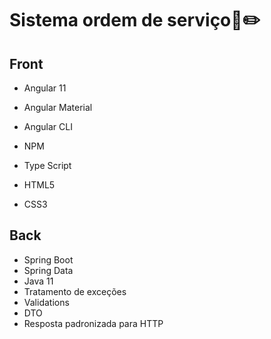 # Sistema ordem de serviço:page_facing_up::pencil2:

## Front

- Angular 11

- Angular Material

- Angular CLI

- NPM

- Type Script

- HTML5

- CSS3

  

## Back

- Spring Boot
- Spring Data
- Java 11
- Tratamento de exceções
- Validations
- DTO
- Resposta padronizada para HTTP









